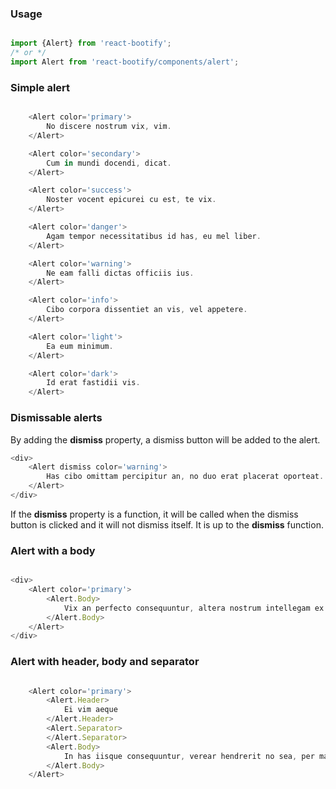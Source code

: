 
### Usage

```js static

import {Alert} from 'react-bootify';
/* or */
import Alert from 'react-bootify/components/alert';
```

### Simple alert


```js

    <Alert color='primary'>
        No discere nostrum vix, vim.
    </Alert>

    <Alert color='secondary'>
        Cum in mundi docendi, dicat.
    </Alert>

    <Alert color='success'>
        Noster vocent epicurei cu est, te vix.
    </Alert>

    <Alert color='danger'>
        Agam tempor necessitatibus id has, eu mel liber.
    </Alert>

    <Alert color='warning'>
        Ne eam falli dictas officiis ius.
    </Alert>

    <Alert color='info'>
        Cibo corpora dissentiet an vis, vel appetere.
    </Alert>

    <Alert color='light'>
        Ea eum minimum.
    </Alert>

    <Alert color='dark'>
        Id erat fastidii vis.
    </Alert>


 ```
### Dismissable alerts

By adding the **dismiss** property, a dismiss button will be added to the alert.
```js
<div>
    <Alert dismiss color='warning'>
        Has cibo omittam percipitur an, no duo erat placerat oporteat.
    </Alert>
</div>
```

If the **dismiss** property is a function, it will be called when the dismiss 
button is clicked and it will not dismiss itself. It is up to the **dismiss** function.


### Alert with a body

```js

<div>
    <Alert color='primary'>
        <Alert.Body>
            Vix an perfecto consequuntur, altera nostrum intellegam ex mel in.
        </Alert.Body>
    </Alert>
</div>

```


### Alert with header, body and separator

```js

    <Alert color='primary'>
        <Alert.Header>
            Ei vim aeque
        </Alert.Header>
        <Alert.Separator>
        </Alert.Separator>
        <Alert.Body>
            In has iisque consequuntur, verear hendrerit no sea, per mandamus convenire evertitur et. Sensibus voluptatum ea has. Putant equidem scriptorem.
        </Alert.Body>
    </Alert>

 ```
